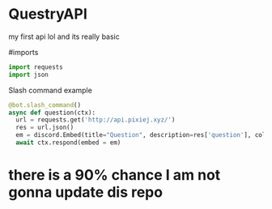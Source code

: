 # QuestryAPI
my first api lol and its really basic

#imports

```py
import requests
import json
```
Slash command example

```py
@bot.slash_command()
async def question(ctx):
  url = requests.get('http://api.pixiej.xyz/')
  res = url.json()
  em = discord.Embed(title="Question", description=res['question'], color=discord.Color.blurple())
  await ctx.respond(embed = em)
```

# there is a 90% chance I am not gonna update dis repo
